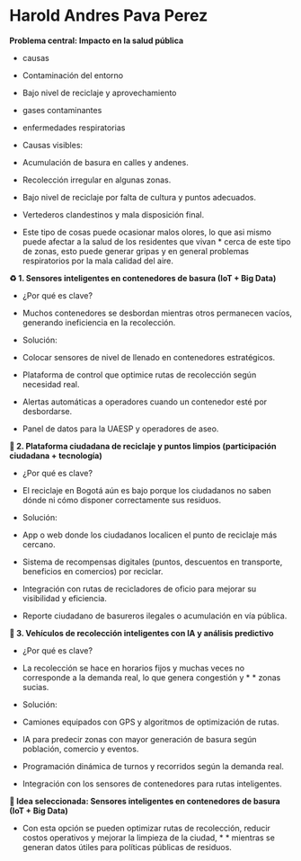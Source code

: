 # Harold Andres Pava Perez
**Problema central: Impacto en la salud pública**
* causas 
* Contaminación del entorno
* Bajo nivel de reciclaje y aprovechamiento
* gases contaminantes
* enfermedades respiratorias

* Causas visibles:

* Acumulación de basura en calles y andenes.

* Recolección irregular en algunas zonas.

* Bajo nivel de reciclaje por falta de cultura y puntos adecuados.

* Vertederos clandestinos y mala disposición final.

* Este tipo de cosas puede ocasionar malos olores, lo que asi mismo puede afectar a la salud de los residentes que vivan * cerca de este tipo de zonas, esto puede generar gripas y en general problemas respiratorios por la mala calidad del aire.

**♻️ 1. Sensores inteligentes en contenedores de basura (IoT + Big Data)**

* ¿Por qué es clave?
* Muchos contenedores se desbordan mientras otros permanecen vacíos, generando ineficiencia en la recolección.

* Solución:

 * Colocar sensores de nivel de llenado en contenedores estratégicos.

* Plataforma de control que optimice rutas de recolección según necesidad real.

* Alertas automáticas a operadores cuando un contenedor esté por desbordarse.

* Panel de datos para la UAESP y operadores de aseo.

**📱 2. Plataforma ciudadana de reciclaje y puntos limpios (participación ciudadana + tecnología)**

* ¿Por qué es clave?
* El reciclaje en Bogotá aún es bajo porque los ciudadanos no saben dónde ni cómo disponer correctamente sus residuos.

* Solución:

* App o web donde los ciudadanos localicen el punto de reciclaje más cercano.

* Sistema de recompensas digitales (puntos, descuentos en transporte, beneficios en comercios) por reciclar.

* Integración con rutas de recicladores de oficio para mejorar su visibilidad y eficiencia.

* Reporte ciudadano de basureros ilegales o acumulación en vía pública.

**🚛 3. Vehículos de recolección inteligentes con IA y análisis predictivo**

* ¿Por qué es clave?
* La recolección se hace en horarios fijos y muchas veces no corresponde a la demanda real, lo que genera congestión y * * zonas sucias.

* Solución:

* Camiones equipados con GPS y algoritmos de optimización de rutas.

* IA para predecir zonas con mayor generación de basura según población, comercio y eventos.

* Programación dinámica de turnos y recorridos según la demanda real.

* Integración con los sensores de contenedores para rutas inteligentes.

**🧩 Idea seleccionada: Sensores inteligentes en contenedores de basura (IoT + Big Data)**

* Con esta opción se pueden optimizar rutas de recolección, reducir costos operativos y mejorar la limpieza de la ciudad, * * mientras se generan datos útiles para políticas públicas de residuos.
